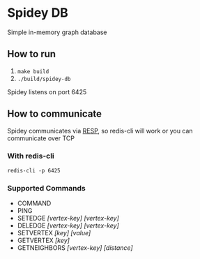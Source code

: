 # Spidey DB

Simple in-memory graph database

## How to run

1. `make build`
2. `./build/spidey-db`

Spidey listens on port 6425

## How to communicate

Spidey communicates via [RESP](https://redis.io/topics/protocol), so redis-cli
will work or you can communicate over TCP

### With redis-cli

`redis-cli -p 6425`

### Supported Commands

* COMMAND
* PING
* SETEDGE _[vertex-key]_ _[vertex-key]_
* DELEDGE _[vertex-key]_ _[vertex-key]_
* SETVERTEX _[key]_ _[value]_
* GETVERTEX _[key]_
* GETNEIGHBORS _[vertex-key]_ _[distance]_
